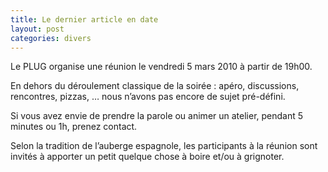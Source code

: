 ```yaml
---
title: Le dernier article en date
layout: post
categories: divers
---
```

<p class="chapo">
Le PLUG organise une réunion le vendredi 5 mars 2010 à partir de 19h00.
</p>

En dehors du déroulement classique de la soirée : apéro, discussions, rencontres, pizzas, … nous n’avons pas encore de sujet pré-défini.

Si vous avez envie de prendre la parole ou animer un atelier, pendant 5 minutes ou 1h, prenez contact.

Selon la tradition de l’auberge espagnole, les participants à la réunion sont invités à apporter un petit quelque chose à boire et/ou à grignoter.

